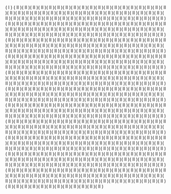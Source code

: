( I )
( II )( II )( II )( II )( II )( II )( II )( II )( II )( II )( II )( II )( II )( II )( II )( II )( II )( II )( II )( II )( II )( II )( II )( II )( II )( II )( II )( II )( II )( II )( II )( II )( II )( II )( II )( II )( II )( II )( II )( II )( II )( II )( II )( II )( II )( II )( II )( II )( II )( II )( II )( II )( II )( II )( II )( II )( II )( II )( II )( II )( II )( II )( II )( II )( II )( II )( II )( II )( II )( II )( II )( II )( II )( II )( II )( II )( II )( II )( II )( II )( II )( II )( II )( II )( II )( II )( II )( II )( II )( II )( II )( II )( II )( II )( II )( II )( II )( II )( II )( II )( II )( II )( II )( II )( II )( II )( II )( II )( II )( II )( II )( II )( II )( II )( II )( II )( II )( II )( II )( II )( II )( II )( II )( II )( II )( II )( II )( II )( II )( II )( II )( II )( II )( II )( II )( II )( II )( II )( II )( II )( II )( II )( II )( II )( II )( II )( II )( II )( II )( II )( II )( II )( II )( II )( II )( II )( II )( II )( II )( II )( II )( II )( II )( II )( II )( II )( II )( II )( II )( II )( II )( II )( II )( II )( II )( II )( II )( II )( II )( II )( II )( II )( II )( II )( II )( II )( II )( II )( II )( II )( II )( II )( II )( II )( II )( II )( II )( II )( II )( II )( II )( II )( II )( II )( II )( II )( II )( II )( II )( II )( II )( II )( II )( II )( II )( II )( II )( II )( II )( II )( II )( II )( II )( II )( II )( II )( II )( II )( II )( II )( II )( II )( II )( II )( II )( II )( II )( II )( II )( II )( II )( II )( II )( II )( II )( II )( II )( II )( II )( II )( II )( II )( II )( II )( II )( II )( II )( II )( II )( II )( II )( II )( II )( II )( II )( II )( II )( II )( II )( II )( II )( II )( II )( II )( II )( II )( II )( II )( II )( II )( II )( II )( II )( II )( II )( II )( II )( II )( II )( II )( II )( II )( II )( II )( II )( II )( II )( II )( II )( II )( II )( II )( II )( II )( II )( II )( II )( II )( II )( II )( II )( II )( II )( II )( II )( II )( II )( II )( II )( II )( II )( II )( II )( II )( II )( II )( II )( II )( II )( II )( II )( II )( II )( II )( II )( II )( II )( II )( II )( II )( II )( II )( II )( II )( II )( II )( II )( II )( II )( II )( II )( II )( II )( II )( II )( II )( II )( II )( II )( II )( II )( II )( II )( II )( II )( II )( II )( II )( II )( II )( II )( II )( II )( II )( II )( II )( II )( II )( II )( II )( II )( II )( II )( II )( II )( II )( II )( II )( II )( II )( II )( II )( II )( II )( II )( II )( II )( II )( II )( II )( II )( II )( II )( II )( II )( II )( II )( II )( II )( II )( II )( II )( II )( II )( II )( II )( II )( II )( II )( II )( II )( II )( II )( II )( II )( II )( II )( II )( II )( II )( II )( II )( II )( II )( II )( II )( II )( II )( II )( II )( II )( II )( II )( II )( II )( II )( II )( II )( II )( II )( II )( II )( II )( II )( II )( II )( II )( II )( II )( II )( II )( II )( II )( II )( II )( II )( II )( II )( II )( II )( II )( II )( II )( II )( II )( II )( II )( II )( II )( II )( II )( II )( II )( II )( II )( II )( II )( II )( II )( II )( II )( II )( II )( II )( II )( II )( II )( II )( II )( II )( II )( II )( II )( II )( II )( II )( II )( II )( II )( II )( II )( II )( II )( II )( II )( II )( II )( II )( II )( II )( II )( II )( II )( II )( II )( II )( II )( II )( II )( II )( II )( II )( II )( II )( II )( II )( II )( II )( II )( II )( II )( II )( II )( II )( II )( II )( II )( II )( II )( II )( II )( II )( II )( II )( II )( II )( II )( II )( II )( II )( II )( II )( II )( II )( II )( II )( II )( II )( II )( II )( II )( II )( II )( II )( II )( II )( II )( II )( II )( II )( II )( II )( II )( II )( II )( II )( II )( II )( II )( II )( II )( II )( II )( II )( II )( II )( II )( II )( II )( II )( II )( II )( II )( II )( II )( II )( II )( II )( II )( II )( II )( II )( II )( II )( II )( II )( II )( II )( II )( II )( II )( II )( II )( II )( II )( II )( II )( II )( II )( II )( II )( II )( II )( II )( II )( II )( II )( II )( II )( II )( II )( II )( II )( II )( II )( II )( II )( II )( II )( II )( II )( II )( II )( II )( II )( II )( II )( II )( II )( II )

